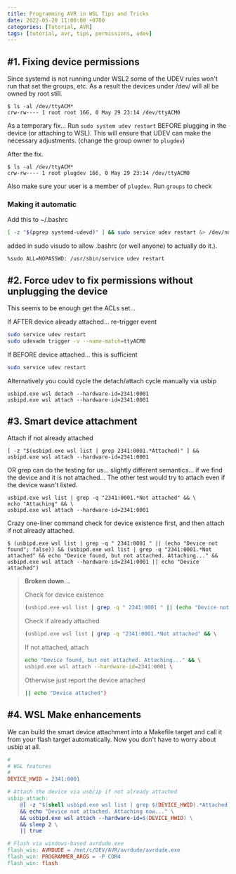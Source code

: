 ```yaml
---
title: Programming AVR in WSL Tips and Tricks
date: 2022-05-20 11:00:00 +0700
categories: [Tutorial, AVR]
tags: [tutorial, avr, tips, permissions, udev]
---
```


## #1. Fixing device permissions

Since systemd is not running under WSL2 some of the UDEV rules won't run that set the groups, etc.  As a result the devices under /dev/ will all be owned by root still.

```console
$ ls -al /dev/ttyACM*
crw-rw---- 1 root root 166, 0 May 29 23:14 /dev/ttyACM0
```

As a temporary fix...
Run `sudo system udev restart` BEFORE plugging in the device (or attaching to WSL).  This will ensure that UDEV can make the necessary adjustments. (change the group owner to `plugdev`)

After the fix.
```console
$ ls -al /dev/ttyACM*
crw-rw---- 1 root plugdev 166, 0 May 29 23:14 /dev/ttyACM0
```


Also make sure your user is a member of `plugdev`.  Run `groups` to check

### Making it automatic

Add this to ~/.bashrc
```bash
[ -z "$(pgrep systemd-udevd)" ] && sudo service udev restart &> /dev/null
```

added in sudo visudo to allow .bashrc (or well anyone) to actually do it.).
```
%sudo ALL=NOPASSWD: /usr/sbin/service udev restart 
```

<!--
https://mightyohm.com/blog/2010/03/run-avrdude-without-root-privs-in-ubuntu/
https://hackaday.com/2009/09/18/how-to-write-udev-rules/
https://enotty.pipebreaker.pl/2012/05/23/linux-automatic-user-acl-management/
https://webcache.googleusercontent.com/search?q=cache:Y4cgazdd5i8J:https://blog.luben.se/2021/12/18/wsl-serials.html+&cd=4&hl=en&ct=clnk&gl=ca
-->


<!--

https://unix.stackexchange.com/questions/39370/how-to-reload-udev-rules-without-reboot

Can we do `udevadm trigger --attr-match=subsystem=net` type call instead?

-->

## #2. Force udev to fix permissions without unplugging the device

This seems to be enough get the ACLs set...

If AFTER device already attached... re-trigger event
```bash
sudo service udev restart
sudo udevadm trigger -v --name-match=ttyACM0
```

If BEFORE device attached... this is sufficient
```bash
sudo service udev restart
```

Alternatively you could cycle the detach/attach cycle manually via usbip
```
usbipd.exe wsl detach --hardware-id=2341:0001
usbipd.exe wsl attach --hardware-id=2341:0001
```

## #3. Smart device attachment

Attach if not already attached
```console
[ -z "$(usbipd.exe wsl list | grep 2341:0001.*Attached)" ] && usbipd.exe wsl attach --hardware-id=2341:0001
```

OR grep can do the testing for us...  slightly different semantics... if we find the device and it is not attached...  The other test would try to attach even if the device wasn't listed.
```console
usbipd.exe wsl list | grep -q "2341:0001.*Not attached" && \
echo "Attaching" && \
usbipd.exe wsl attach --hardware-id=2341:0001
```

Crazy one-liner command check for device existence first, and then attach if not already attached.
```console
$ (usbipd.exe wsl list | grep -q " 2341:0001 " || (echo "Device not found"; false)) && (usbipd.exe wsl list | grep -q "2341:0001.*Not attached" && echo "Device found, but not attached. Attaching..." && usbipd.exe wsl attach --hardware-id=2341:0001 || echo "Device attached")
```

> **Broken down...**
>
> Check for device existence
> ```bash
> (usbipd.exe wsl list | grep -q " 2341:0001 " || (echo "Device not found"; false)) && \
> ```
> Check if already attached
> ```bash
> (usbipd.exe wsl list | grep -q "2341:0001.*Not attached" && \
> ```
> If not attached, attach
> ```bash
> echo "Device found, but not attached. Attaching..." && \
> usbipd.exe wsl attach --hardware-id=2341:0001 \
> ```
> Otherwise just report the device attached
> ```bash
> || echo "Device attached")
> ```


## #4. WSL Make enhancements

We can build the smart device attachment into a Makefile target and call it from your flash target automatically.  Now you don't have to worry about usbip at all.

```makefile
#
# WSL features
#
DEVICE_HWID = 2341:0001

# Attach the device via usb/ip if not already attached
usbip_attach:
	@[ -z "$(shell usbipd.exe wsl list | grep $(DEVICE_HWID).*Attached)" ] \
	&& echo "Device not attached. Attaching now..." \
	&& usbipd.exe wsl attach --hardware-id=$(DEVICE_HWID) \
	&& sleep 2 \
	|| true

# Flash via windows-based avrdude.exe
flash_win: AVRDUDE = /mnt/c/DEV/AVR/avrdude/avrdude.exe
flash_win: PROGRAMMER_ARGS = -P COM4
flash_win: flash
```